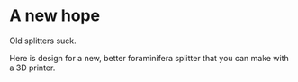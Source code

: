 # A new hope

Old splitters suck.

Here is design for a new, better foraminifera splitter that you can make with a 3D printer.
